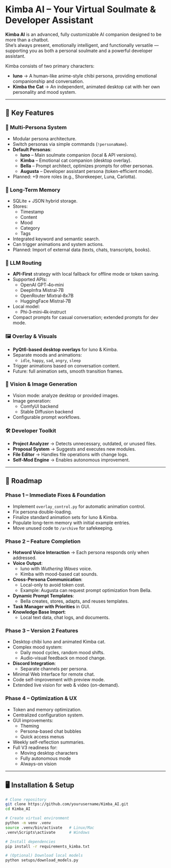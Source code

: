 # Kimba AI – Your Virtual Soulmate & Developer Assistant

**Kimba AI** is an advanced, fully customizable AI companion designed to be more than a chatbot.  
She’s always present, emotionally intelligent, and functionally versatile — supporting you as both a personal soulmate and a powerful developer assistant.

Kimba consists of two primary characters:

- **Iuno** → A human-like anime-style chibi persona, providing emotional companionship and conversation.
- **Kimba the Cat** → An independent, animated desktop cat with her own personality and mood system.

---

## 🌟 Key Features

### 🤖 Multi-Persona System
- Modular persona architecture.
- Switch personas via simple commands (`!personaName`).
- **Default Personas**:
  - **Iuno** – Main soulmate companion (local & API versions).
  - **Kimba** – Emotional cat companion (desktop overlay).
  - **Bella** – Prompt architect, optimizes prompts for other personas.
  - **Augusta** – Developer assistant persona (token-efficient mode).
- Planned: +9 more roles (e.g., Shorekeeper, Luna, Carlotta).

### 🧠 Long-Term Memory
- SQLite + JSON hybrid storage.
- Stores:
  - Timestamp
  - Content
  - Mood
  - Category
  - Tags
- Integrated keyword and semantic search.
- Can trigger animations and system actions.
- Planned: Import of external data (texts, chats, transcripts, books).

### 🔀 LLM Routing
- **API-First** strategy with local fallback for offline mode or token saving.
- Supported APIs:
  - OpenAI GPT‑4o‑mini
  - DeepInfra Mistral‑7B
  - OpenRouter Mixtral‑8x7B
  - HuggingFace Mistral‑7B
- Local model:
  - Phi‑3‑mini‑4k‑instruct
- Compact prompts for casual conversation; extended prompts for dev mode.

### 🖼️ Overlay & Visuals
- **PyQt6-based desktop overlays** for Iuno & Kimba.
- Separate moods and animations:
  - `idle`, `happy`, `sad`, `angry`, `sleep`
- Trigger animations based on conversation content.
- Future: full animation sets, smooth transition frames.

### 🎨 Vision & Image Generation
- Vision mode: analyze desktop or provided images.
- Image generation:
  - ComfyUI backend
  - Stable Diffusion backend
- Configurable prompt workflows.

### 🛠️ Developer Toolkit
- **Project Analyzer** → Detects unnecessary, outdated, or unused files.
- **Proposal System** → Suggests and executes new modules.
- **File Editor** → Handles file operations with change logs.
- **Self-Mod Engine** → Enables autonomous improvement.

---

## 🚀 Roadmap

### **Phase 1 – Immediate Fixes & Foundation**
- Implement `overlay_control.py` for automatic animation control.
- Fix persona double-loading.
- Finalize standard animation sets for Iuno & Kimba.
- Populate long-term memory with initial example entries.
- Move unused code to `/archive` for safekeeping.

### **Phase 2 – Feature Completion**
- **Hotword Voice Interaction** → Each persona responds only when addressed.
- **Voice Output**:
  - Iuno with *Wuthering Waves* voice.
  - Kimba with mood-based cat sounds.
- **Cross-Persona Communication**:
  - Local-only to avoid token cost.
  - Example: Augusta can request prompt optimization from Bella.
- **Dynamic Prompt Templates**:
  - Bella creates, stores, adapts, and reuses templates.
- **Task Manager with Priorities** in GUI.
- **Knowledge Base Import**:
  - Local text data, chat logs, and documents.

### **Phase 3 – Version 2 Features**
- Desktop chibi Iuno and animated Kimba cat.
- Complex mood system:
  - Daily mood cycles, random mood shifts.
  - Audio-visual feedback on mood change.
- **Discord Integration**:
  - Separate channels per persona.
- Minimal Web Interface for remote chat.
- Code self-improvement with preview mode.
- Extended live vision for web & video (on-demand).

### **Phase 4 – Optimization & UX**
- Token and memory optimization.
- Centralized configuration system.
- GUI improvements:
  - Theming
  - Persona-based chat bubbles
  - Quick access menus
- Weekly self-reflection summaries.
- Full V3 readiness for:
  - Moving desktop characters
  - Fully autonomous mode
  - Always-on vision

---

## 🖥️ Installation & Setup

```bash
# Clone repository
git clone https://github.com/yourusername/Kimba_AI.git
cd Kimba_AI

# Create virtual environment
python -m venv .venv
source .venv/bin/activate   # Linux/Mac
.venv\Scripts\activate      # Windows

# Install dependencies
pip install -r requirements_kimba.txt

# (Optional) Download local models
python setups/download_models.py
